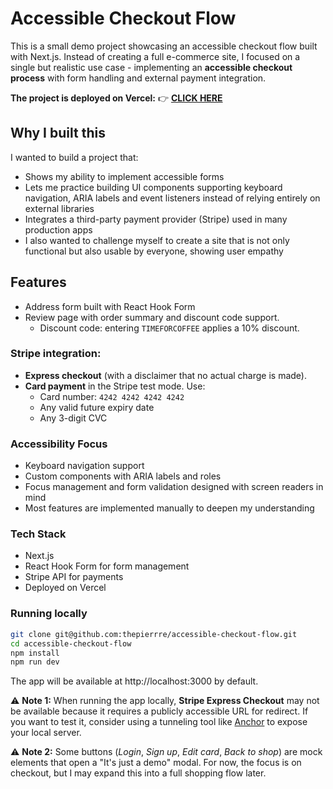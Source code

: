 # Accessible Checkout Flow

This is a small demo project showcasing an accessible checkout flow built with Next.js.
Instead of creating a full e-commerce site, I focused on a single but realistic use case - implementing an **accessible checkout process** with form handling and external payment integration.

**The project is deployed on Vercel:**
👉 [**CLICK HERE**](https://accessible-checkout-flow.vercel.app)

## Why I built this

I wanted to build a project that:

* Shows my ability to implement accessible forms
* Lets me practice building UI components supporting keyboard navigation, ARIA labels and event listeners instead of relying entirely on external libraries
* Integrates a third-party payment provider (Stripe) used in many production apps
* I also wanted to challenge myself to create a site that is not only functional but also usable by everyone, showing user empathy

## Features

* Address form built with React Hook Form
* Review page with order summary and discount code support.
  * Discount code: entering ``TIMEFORCOFFEE`` applies a 10% discount.

### Stripe integration:
  * **Express checkout** (with a disclaimer that no actual charge is made).
  * **Card payment** in the Stripe test mode. Use:
    * Card number: ```4242 4242 4242 4242```
    * Any valid future expiry date
    * Any 3-digit CVC

### Accessibility Focus

* Keyboard navigation support
* Custom components with ARIA labels and roles
* Focus management and form validation designed with screen readers in mind
* Most features are implemented manually to deepen my understanding

### Tech Stack

* Next.js
* React Hook Form for form management
* Stripe API for payments
* Deployed on Vercel

### Running locally

```bash
git clone git@github.com:thepierrre/accessible-checkout-flow.git
cd accessible-checkout-flow
npm install
npm run dev
```

The app will be available at http://localhost:3000 by default.

⚠️ **Note 1:** When running the app locally, **Stripe Express Checkout** may not be available because it requires a publicly accessible URL for redirect. 
If you want to test it, consider using a tunneling tool like [Anchor](https://anchor.dev/) to expose your local server.

⚠️ **Note 2:** Some buttons (_Login_, _Sign up_, _Edit card_, _Back to shop_) are mock elements that open a "It's just a demo" modal. For now, the focus is on checkout, but I may expand this into a full shopping flow later.